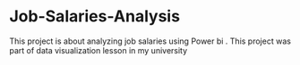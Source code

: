 # Job-Salaries-Analysis
This project is about analyzing job salaries using Power bi . This project was part of data visualization lesson in my university
